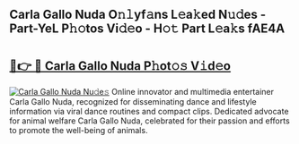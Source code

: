 ## Carla Gallo Nuda O𝚗𝚕yf𝚊ns L𝚎a𝚔ed N𝚞𝚍es - Part-YeL P𝚑𝚘tos Vi𝚍𝚎o - H𝚘𝚝 Part L𝚎a𝚔s fAE4A

# <h2><a href="http://kfcbqtv.oniu.top/?m=Carla+Gallo+Nuda">🔗👉 🔴 Carla Gallo Nuda P𝚑ot𝚘𝚜 V𝚒d𝚎o</a></h2>

[![Carla Gallo Nuda Nu𝚍e𝚜](https://i.imgur.com/0qMVB7G.gif)](http://kfcbqtv.oniu.top/?m=Carla+Gallo+Nuda)
Online innovator and multimedia entertainer Carla Gallo Nuda, recognized for disseminating dance and lifestyle information via viral dance routines and compact clips. Dedicated advocate for animal welfare Carla Gallo Nuda, celebrated for their passion and efforts to promote the well-being of animals.  
